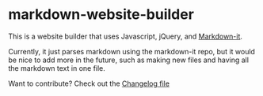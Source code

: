 # markdown-website-builder
This is a website builder that uses Javascript, jQuery, and [Markdown-it](https://github.com/markdown-it/markdown-it).

Currently, it just parses markdown using the markdown-it repo, but it would be nice to add more in the future, such as making new files and having all the markdown text in one file.

Want to contribute? Check out the [Changelog file](CHANGELOG.md)
